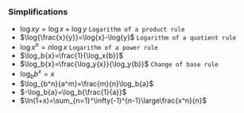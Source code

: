 ### Simplifications
- $\log{xy}=\log{x}+\log{y}$ `Logarithm of a product rule`
- $\log{\frac{x}{y}}=\log{x}-\log{y}$ `Logarithm of a quotient rule`
- $\log{x^n}=n\log{x}$ `Logarithm of a power rule`
- $\log_b{x}=\frac{1}{\log_x{b}}$
- $\log_b{x}=\frac{\log_y{x}}{\log_y{b}}$ `Change of base rule`
- $\log_b{b^x}=x$
- $\log_{b^n}{a^m}=\frac{m}{n}\log_b{a}$
- $-\log_b{a}=\log_b{\frac{1}{a}}$
- $\ln(1+x)=\sum_{n=1}^\infty(-1)^{n-1}\large\frac{x^n}{n}$